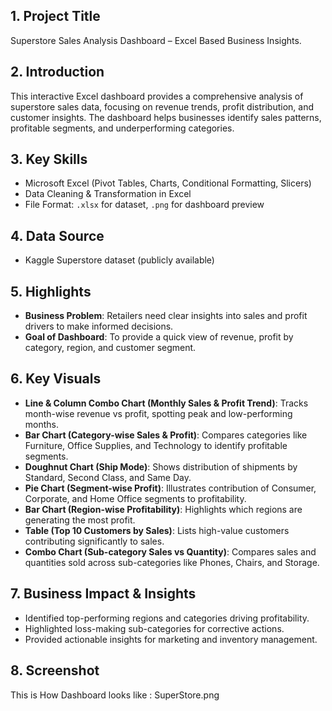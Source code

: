 ## 1. Project Title
Superstore Sales Analysis Dashboard – Excel Based Business Insights.

## 2. Introduction
This interactive Excel dashboard provides a comprehensive analysis of superstore sales data, focusing on revenue trends, profit distribution, and customer insights. The dashboard helps businesses identify sales patterns, profitable segments, and underperforming categories.

## 3. Key Skills 
* Microsoft Excel (Pivot Tables, Charts, Conditional Formatting, Slicers)
* Data Cleaning & Transformation in Excel
* File Format: `.xlsx` for dataset, `.png` for dashboard preview

## 4. Data Source
* Kaggle Superstore dataset (publicly available)

## 5. Highlights
* **Business Problem**: Retailers need clear insights into sales and profit drivers to make informed decisions.
* **Goal of Dashboard**: To provide a quick view of revenue, profit by category, region, and customer segment.
  
## 6. Key Visuals
* **Line & Column Combo Chart (Monthly Sales & Profit Trend)**: Tracks month-wise revenue vs profit, spotting peak and low-performing months.
* **Bar Chart (Category-wise Sales & Profit)**: Compares categories like Furniture, Office Supplies, and Technology to identify profitable segments.
* **Doughnut Chart (Ship Mode)**: Shows distribution of shipments by Standard, Second Class, and Same Day.
* **Pie Chart (Segment-wise Profit)**: Illustrates contribution of Consumer, Corporate, and Home Office segments to profitability.
* **Bar Chart (Region-wise Profitability)**: Highlights which regions are generating the most profit.
* **Table (Top 10 Customers by Sales)**: Lists high-value customers contributing significantly to sales.
* **Combo Chart (Sub-category Sales vs Quantity)**: Compares sales and quantities sold across sub-categories like Phones, Chairs, and Storage.
  
## 7. Business Impact & Insights
* Identified top-performing regions and categories driving profitability.
* Highlighted loss-making sub-categories for corrective actions.
* Provided actionable insights for marketing and inventory management.
## 8. Screenshot
This is How Dashboard looks like : SuperStore.png
